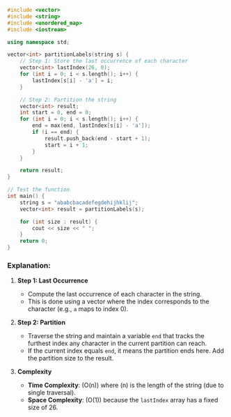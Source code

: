 
```cpp
#include <vector>
#include <string>
#include <unordered_map>
#include <iostream>

using namespace std;

vector<int> partitionLabels(string s) {
    // Step 1: Store the last occurrence of each character
    vector<int> lastIndex(26, 0);
    for (int i = 0; i < s.length(); i++) {
        lastIndex[s[i] - 'a'] = i;
    }

    // Step 2: Partition the string
    vector<int> result;
    int start = 0, end = 0;
    for (int i = 0; i < s.length(); i++) {
        end = max(end, lastIndex[s[i] - 'a']);
        if (i == end) {
            result.push_back(end - start + 1);
            start = i + 1;
        }
    }

    return result;
}

// Test the function
int main() {
    string s = "ababcbacadefegdehijhklij";
    vector<int> result = partitionLabels(s);

    for (int size : result) {
        cout << size << " ";
    }
    return 0;
}
```

### Explanation:

1. **Step 1: Last Occurrence**  
   - Compute the last occurrence of each character in the string.  
   - This is done using a vector where the index corresponds to the character (e.g., `a` maps to index 0).

2. **Step 2: Partition**  
   - Traverse the string and maintain a variable `end` that tracks the furthest index any character in the current partition can reach.  
   - If the current index equals `end`, it means the partition ends here. Add the partition size to the result.

3. **Complexity**  
   - **Time Complexity**: \(O(n)\) where \(n\) is the length of the string (due to single traversal).  
   - **Space Complexity**: \(O(1)\) because the `lastIndex` array has a fixed size of 26.
